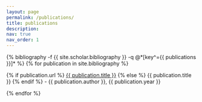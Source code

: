 ```yaml
---
layout: page
permalink: /publications/
title: publications
description: 
nav: true
nav_order: 1
---
```

<!-- _pages/publications.md -->
<div class="publications">
    {% bibliography -f {{ site.scholar.bibliography }} -q @*[key^={{ publications }}]* %}
        {% for publication in site.bibliography %}
            <p>
                {% if publication.url %}
                    <a href="{{ publication.url }}" target="_blank">{{ publication.title }}</a>
                {% else %}
                    {{ publication.title }}
                {% endif %}
                - {{ publication.author }}, {{ publication.year }}
            </p>
        {% endfor %}
</div>
